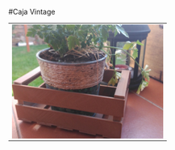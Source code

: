 #Caja Vintage
<table>
<tr>
<td>
<img src="images/f9a1fa87c2d967c3ac1a9f7737b5da28_preview_featured.jpg" width="300" align="center">
</td>
</tr>
</table>
